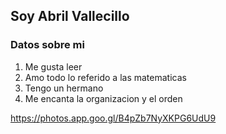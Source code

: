 <h2> Soy Abril Vallecillo</h2>

<h3> Datos sobre mi</h3>
<ol>
  <li>Me gusta leer</li>
  <li>Amo todo lo referido a las matematicas</li>
  <li>Tengo un hermano</li>
  <li>Me encanta la organizacion y el orden</li>
</ol>

https://photos.app.goo.gl/B4pZb7NyXKPG6UdU9
